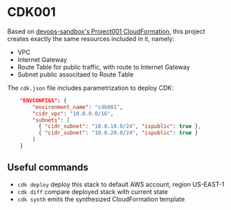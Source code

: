 # CDK001

Based on [devops-sandbox's Project001 CloudFormation](https://github.com/MariMendM/devops-sandbox/blob/master/Project001/cloudformation.yml), this project creates exactly the same resources included in it, namely:
* VPC
* Internet Gateway
* Route Table for public traffic, with route to Internet Gateway
* Subnet public associtaed to Route Table

The `cdk.json` file includes parametrization to deploy CDK:
```json
	"ENVCONFIGS": {
  		"environment_name": "cdk001",
  		"cidr_vpc": "10.0.0.0/16",
  		"subnets": [
  		  { "cidr_subnet": "10.0.10.0/24", "ispublic": true },
  		  { "cidr_subnet": "10.0.20.0/24", "ispublic": true }
  		]
  	}
```

## Useful commands

 * `cdk deploy`      deploy this stack to default AWS account, region US-EAST-1
 * `cdk diff`        compare deployed stack with current state
 * `cdk synth`       emits the synthesized CloudFormation template
